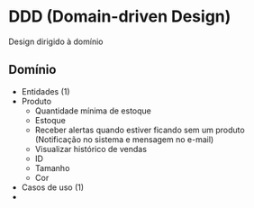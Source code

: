# DDD (Domain-driven Design)
Design dirigido à domínio

## Domínio
- Entidades (1)
- Produto
  - Quantidade mínima de estoque
  - Estoque
  - Receber alertas quando estiver ficando sem um produto (Notificação no sistema e mensagem no e-mail)
  - Visualizar histórico de vendas
  - ID
  - Tamanho
  - Cor
- Casos de uso (1)
- 